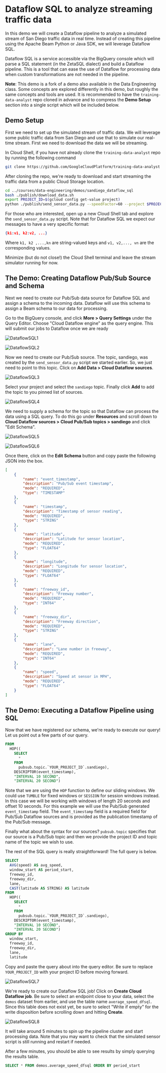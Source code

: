 # Dataflow SQL to analyze streaming traffic data

In this demo we will create a Dataflow pipeline to analyze a simulated stream of San Diego traffic data in real time. Instead of creating this pipeline using the Apache Beam Python or Java SDK, we will leverage Dataflow SQL.

Dataflow SQL is a service accessible via the BigQuery console which will parse a SQL statement (in the ZetaSQL dialect) and build a Dataflow pipeline. This is a tool that can ease the use of Dataflow for processing data when custom transformations are not needed in the pipeline.

**Note**: This demo is a fork of a demo also available in the Data Engineering class. Some concepts are explored differently in this demo, but roughly the same concepts and tools are used. It is recommended to have the `training-data-analyst` repo cloned in advance and to compress the **Demo Setup** section into a single script which will be included below. 

## Demo Setup

First we need to set up the simulated stream of traffic data. We will leverage some public traffic data from San Diego and use that to simulate our real-time stream. First we need to download the data we will be streaming.

In Cloud Shell, if you have not already clone the `training-data-analyst` repo by running the following command

```bash
git clone https://github.com/GoogleCloudPlatform/training-data-analyst

```

After cloning the repo, we're ready to download and start streaming the traffic data from a public Cloud Storage location.

```bash
cd ../courses/data-engineering/demos/sandiego_dataflow_sql
bash ./publish/download_data.sh
export PROJECT_ID=$(gcloud config get-value project)
python ./publish/send_sensor_data.py --speedFactor=60 --project $PROJECT_ID
```
For those who are interested, open up a new Cloud Shell tab and explore the `send_sensor_data.py` script. Note that for Dataflow SQL we expect our messages to have a very specific format:

```json
{k1:v1, k2:v2, ...}
```

Where `k1, k2 ,...,kn` are string-valued keys and `v1, v2,..., vn` are the corresponding values.

Minimize (but do not close!) the Cloud Shell terminal and leave the stream simulator running for now.

## The Demo: Creating Dataflow Pub/Sub Source and Schema

Next we need to create our Pub/Sub data source for Dataflow SQL and assign a schema to the incoming data. Dataflow will use this schema to assign a Beam schema to our data for processing.

Go to the BigQuery console, and click **More > Query Settings** under the Query Editor. Choose "Cloud Dataflow engine" as the query engine. This will submit our jobs to Dataflow once we are ready

![DataflowSQL1](./img/DFSQL1.png)

![DataflowSQL2](./img/DFSQL2.png)

Now we need to create our Pub/Sub source. The topic, sandiego, was created by the `send_sensor_data.py` script we started earlier. So, we just need to point to this topic. Click on **Add Data > Cloud Dataflow sources**.

![DataflowSQL3](./img/DFSQL3.png)

Select your project and select the `sandiego` topic. Finally click **Add** to add the topic to you pinned list of sources.

![DataflowSQL4](./img/DFSQL4.png)

We need to supply a schema for the topic so that Dataflow can process the data using a SQL query. To do this go under **Resources** and scroll down to **Cloud Dataflow sources > Cloud Pub/Sub topics > sandiego** and click "Edit Schema".

![DataflowSQL5](./img/DFSQL5.png)

![DataflowSQL6](./img/DFSQL6.png)

Once there, click on the **Edit Schema** button and copy paste the following JSON into the box.

```json
[
    {
        "name": "event_timestamp",
        "description": "Pub/Sub event timestamp",
        "mode": "REQUIRED",
        "type": "TIMESTAMP"
    },
    {
        "name": "timestamp",
        "description": "Timestamp of sensor reading",
        "mode": "REQUIRED",
        "type": "STRING"
    },
    {
        "name": "latitude",
        "description": "Latitude for sensor location",
        "mode": "REQUIRED",
        "type": "FLOAT64"
    },
    {
        "name": "longitude",
        "description": "Longitude for sensor location",
        "mode": "REQUIRED",
        "type": "FLOAT64"
    },
    {
        "name": "freeway_id",
        "description": "Freeway number",
        "mode": "REQUIRED",
        "type": "INT64"
    },
    {
        "name": "freeway_dir",
        "description": "Freeway direction",
        "mode": "REQUIRED",
        "type": "STRING"
    },
    {
        "name": "lane",
        "description": "Lane number in freeway",
        "mode": "REQUIRED",
        "type": "INT64"
    },
    {
        "name": "speed",
        "description": "Speed at sensor in MPH",
        "mode": "REQUIRED",
        "type": "FLOAT64"
    }
]
```

## The Demo: Executing a Dataflow Pipeline using SQL

Now that we have registered our schema, we're ready to execute our query! Let us point out a few parts of our query.

```sql
FROM
  HOP((
    SELECT
      *
    FROM
      pubsub.topic.`YOUR_PROJECT_ID`.sandiego),
    DESCRIPTOR(event_timestamp),
    "INTERVAL 10 SECOND",
    "INTERVAL 20 SECOND")
```

Note that we are using the `HOP` function to define our sliding windows. We could use `TUMBLE` for fixed windows or `SESSION` for session windows instead. In this case we will be working with windows of length 20 seconds and offset 10 seconds. For this example we will use the Pub/Sub generated `event_timestamp` field. The `event_timestamp` field is a required field for Pub/Sub Dataflow sources and is provided as the publication timestamp of the Pub/Sub message.

Finally what about the syntax for our sources? `pubsub.topic` specifies that our source is a Pub/Sub topic and then we provide the project ID and topic name of the topic we wish to use.

The rest of the SQL query is really straightforward! The full query is below.

```sql
SELECT
  AVG(speed) AS avg_speed,
  window_start AS period_start,
  freeway_id,
  freeway_dir,
  lane,
  CAST(latitude AS STRING) AS latitude
FROM
  HOP((
    SELECT
      *
    FROM
      pubsub.topic.`YOUR_PROJECT_ID`.sandiego),
    DESCRIPTOR(event_timestamp),
    "INTERVAL 10 SECOND",
    "INTERVAL 20 SECOND")
GROUP BY
  window_start,
  freeway_id,
  freeway_dir,
  lane,
  latitude
```

Copy and paste the query about into the query editor. Be sure to replace `YOUR_PROJECT_ID` with your project ID before moving forward.

![DataflowSQL7](./img/DFSQL7.png)

We're ready to create our Dataflow SQL job! Click on **Create Cloud Dataflow job**. Be sure to select an endpoint close to your data, select the `demos` dataset from earlier, and use the table name `average_speed_dfsql`. Since this table does not exist yet, be sure to select "Write if empty" for the write disposition before scrolling down and hitting **Create**.

![DataflowSQL8](./img/DFSQL8.png)

It will take around 5 minutes to spin up the pipeline cluster and start processing data. Note that you may want to check that the simulated sensor script is still running and restart if needed.

After a few minutes, you should be able to see results by simply querying the results table.

```sql
SELECT * FROM demos.average_speed_dfsql ORDER BY period_start
```
